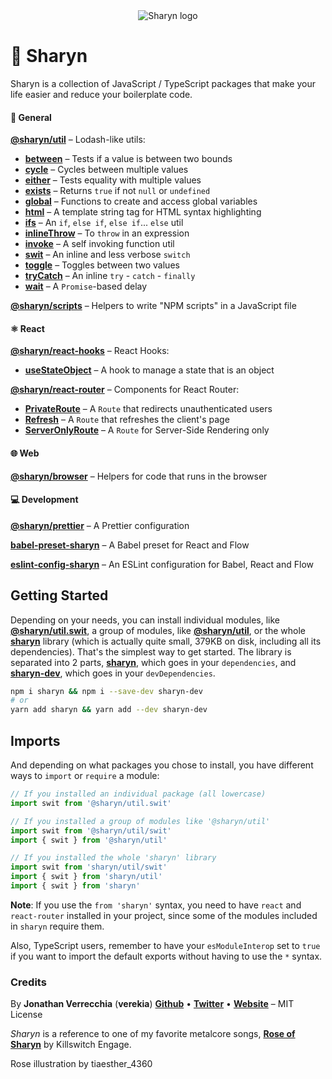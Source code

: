 <div align="center">
  <img src="https://user-images.githubusercontent.com/40995577/42487947-ea40d256-840b-11e8-8acc-50e62a3226b7.png" alt="Sharyn logo">
</div>

# 🌹 Sharyn

Sharyn is a collection of JavaScript / TypeScript packages that make your life easier and reduce your boilerplate code.

#### 💯 General

[**@sharyn/util**](https://github.com/sharynjs/sharyn/blob/master/packages/util/README.md#readme) – Lodash-like utils:
- [**between**](https://github.com/sharynjs/sharyn/blob/master/packages/util.between/README.md#readme) – Tests if a value is between two bounds
- [**cycle**](https://github.com/sharynjs/sharyn/blob/master/packages/util.cycle/README.md#readme) – Cycles between multiple values
- [**either**](https://github.com/sharynjs/sharyn/blob/master/packages/util.either/README.md#readme) – Tests equality with multiple values
- [**exists**](https://github.com/sharynjs/sharyn/blob/master/packages/util.exists/README.md#readme) – Returns `true` if not `null` or `undefined`
- [**global**](https://github.com/sharynjs/sharyn/blob/master/packages/util.global/README.md#readme) – Functions to create and access global variables
- [**html**](https://github.com/sharynjs/sharyn/blob/master/packages/util.html/README.md#readme) – A template string tag for HTML syntax highlighting
- [**ifs**](https://github.com/sharynjs/sharyn/blob/master/packages/util.ifs/README.md#readme) – An `if`, `else if`, `else if`... `else` util
- [**inlineThrow**](https://github.com/sharynjs/sharyn/blob/master/packages/util.inlineThrow/README.md#readme) – To `throw` in an expression
- [**invoke**](https://github.com/sharynjs/sharyn/blob/master/packages/util.invoke/README.md#readme) – A self invoking function util
- [**swit**](https://github.com/sharynjs/sharyn/blob/master/packages/util.swit/README.md#readme) – An inline and less verbose `switch`
- [**toggle**](https://github.com/sharynjs/sharyn/blob/master/packages/util.toggle/README.md#readme) – Toggles between two values
- [**tryCatch**](https://github.com/sharynjs/sharyn/blob/master/packages/util.trycatch/README.md#readme) – An inline `try` - `catch` - `finally`
- [**wait**](https://github.com/sharynjs/sharyn/blob/master/packages/util.wait/README.md#readme) – A `Promise`-based delay

[**@sharyn/scripts**](https://github.com/sharynjs/sharyn/blob/master/packages/scripts/README.md#readme) – Helpers to write "NPM scripts" in a JavaScript file

#### ⚛️ React

[**@sharyn/react-hooks**](https://github.com/sharynjs/sharyn/blob/master/packages/react-hooks/README.md#readme) – React Hooks:
- [**useStateObject**](https://github.com/sharynjs/sharyn/blob/master/packages/react-router.usestateobject/README.md#readme) – A hook to manage a state that is an object

[**@sharyn/react-router**](https://github.com/sharynjs/sharyn/blob/master/packages/react-router/README.md#readme) – Components for React Router:
- [**PrivateRoute**](https://github.com/sharynjs/sharyn/blob/master/packages/react-router.privateroute/README.md#readme) – A `Route` that redirects unauthenticated users
- [**Refresh**](https://github.com/sharynjs/sharyn/blob/master/packages/react-router.refresh/README.md#readme) – A `Route` that refreshes the client's page
- [**ServerOnlyRoute**](https://github.com/sharynjs/sharyn/blob/master/packages/react-router.serveronlyroute/README.md#readme) – A `Route` for Server-Side Rendering only

#### 🌐 Web

[**@sharyn/browser**](https://github.com/sharynjs/sharyn/blob/master/packages/browser/README.md#readme) – Helpers for code that runs in the browser

#### 💻 Development

[**@sharyn/prettier**](https://github.com/sharynjs/sharyn/blob/master/packages/prettier/README.md#readme) – A Prettier configuration

[**babel-preset-sharyn**](https://github.com/sharynjs/babel-preset-sharyn/README.md#readme) – A Babel preset for React and Flow

[**eslint-config-sharyn**](https://github.com/sharynjs/eslint-config-sharyn/README.md#readme) – An ESLint configuration for Babel, React and Flow

## Getting Started

Depending on your needs, you can install individual modules, like [**@sharyn/util.swit**](https://github.com/sharynjs/sharyn/blob/master/packages/util.swit/README.md#readme), a group of modules, like [**@sharyn/util**](https://github.com/sharynjs/sharyn/blob/master/packages/util/README.md#readme), or the whole [**sharyn**](https://github.com/sharynjs/sharyn/blob/master/packages/_sharyn/README.md#readme) library (which is actually quite small, 379KB on disk, including all its dependencies). That's the simplest way to get started. The library is separated into 2 parts, [**sharyn**](https://github.com/sharynjs/sharyn/blob/master/packages/_sharyn/README.md#readme), which goes in your `dependencies`, and [**sharyn-dev**](https://github.com/sharynjs/sharyn/blob/master/packages/_sharyn-dev/README.md#readme), which goes in your `devDependencies`.

```sh
npm i sharyn && npm i --save-dev sharyn-dev
# or
yarn add sharyn && yarn add --dev sharyn-dev
```

## Imports

And depending on what packages you chose to install, you have different ways to `import` or `require` a module:

```js
// If you installed an individual package (all lowercase)
import swit from '@sharyn/util.swit'

// If you installed a group of modules like '@sharyn/util'
import swit from '@sharyn/util/swit'
import { swit } from '@sharyn/util'

// If you installed the whole 'sharyn' library
import swit from 'sharyn/util/swit'
import { swit } from 'sharyn/util'
import { swit } from 'sharyn'
```

**Note**: If you use the `from 'sharyn'` syntax, you need to have `react` and `react-router` installed in your project, since some of the modules included in `sharyn` require them.

Also, TypeScript users, remember to have your `esModuleInterop` set to `true` if you want to import the default exports without having to use the `*` syntax.

### Credits

By **Jonathan Verrecchia** (**verekia**) [**Github**](https://github.com/verekia) • [**Twitter**](https://twitter.com/verekia) • [**Website**](https://verekia.com) – MIT License

_Sharyn_ is a reference to one of my favorite metalcore songs, [**Rose of Sharyn**](https://www.youtube.com/watch?v=PgMsACFMIq8) by Killswitch Engage.

Rose illustration by tiaesther_4360

